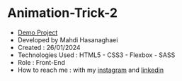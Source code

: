 # Animation-Trick-2
- [Demo Project](https://mahdihasanaghaei.github.io/Animation-Trick-2/)
- Developed by Mahdi Hasanaghaei
- Created : 26/01/2024
- Technologies Used : HTML5 - CSS3 - Flexbox - SASS
- Role : Front-End
- How to reach me : with my 
[instagram](https://www.instagram.com/mahdihasanaghaei.web/) and 
[linkedin](https://www.linkedin.com/in/mahdi-hasanaghaei/)
